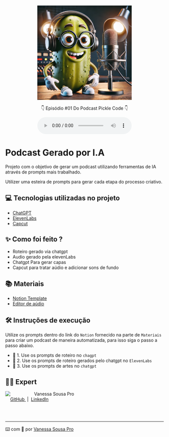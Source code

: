 <p align="center">
<div style="text-align: center;">
  <img src="./image/piclesdev.png" alt="imagem do picles dev" 
  width="300" height="300">
</div>
</p>

<p align="center">
</p>

<p align="center">
   👇 Episódio #01 Do Podcast Pickle Code 👇
</p>

<div align="center">
    <audio controls>
  <source src="./output/Episódio 01 Desvendando as Sombras do CSS e Explo.MP3" type="audio/mpeg">
</audio>
</div>

# Podcast Gerado por I.A

Projeto com o objetivo de gerar um podcast utilizando ferramentas de IA através de prompts mais trabalhado.

Utilizer uma esteira de prompts para gerar cada etapa do processo criativo.

## 💻 Tecnologias utilizadas no projeto

- [ChatGPT](https://chat.openai.com/) 
- [ElevenLabs](https://beta.elevenlabs.io/)
- [Capcut](https://www.capcut.com/pt-br/)

## ✨ Como foi feito ?

- Roteiro gerado via chatgpt
- Audio gerado pela elevenLabs
- Chatgpt Para gerar capas
- Capcut para tratar aúdio e adicionar sons de fundo

## 📚 Materiais

- [Notion Template](https://helpful-jump-17b.notion.site/PAS-Podcast-AI-Studio-210489e15d7a4a73b743bb159e45d06f?pvs=4)
- [Editor de aúdio](https://www.capcut.com/editor?from_page=landing_page&__action_from=picture_V%C3%ADdeos%20profissionais%20em%20minutos,%20n%C3%A3o%20em%20horas.)


## 🛠️ Instruções de execução

Utilize os prompts dentro do link do `Notion` fornecido na parte de `Materiais` para criar um podcast de maneira automatizada, para isso siga o passo a passo abaixo.

- 🤖 1. Use os prompts de roteiro no `chagpt`
- 🤖 2. Use os prompts de roteiro gerados pelo chatgpt no  `ElevenLabs`
- 🤖 3. Use os prompts de artes no `chatgpt`

## 👨‍💻 Expert

<p>
    <img 
      align=left 
      margin=10 
      width=80 
      src="https://avatars.githubusercontent.com/u/141881796?s=96&v=4"
    />
    <p>&nbsp&nbsp&nbspVanessa Sousa Pro<br>
    &nbsp&nbsp&nbsp
    <a 
        href="https://github.com/vanessasousapro">
        GitHub
    </a>
    &nbsp;|&nbsp;
    <a 
        href="https://www.linkedin.com/in/vanessa-sousa-pro/">
        LinkedIn
    </a>
</p>
<br/><br/>
<p>

---

⌨️ com 💜 por [Vanessa Sousa Pro](https://github.com/vanessasousapro)